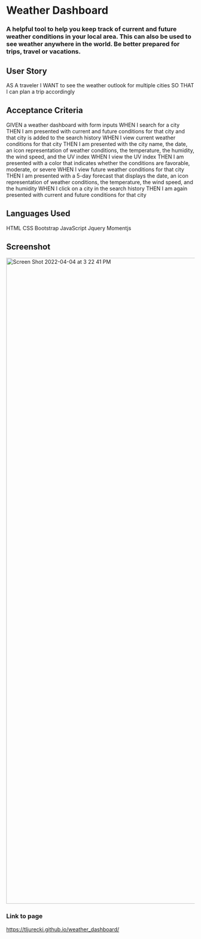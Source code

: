 # Weather Dashboard

### A helpful tool to help you keep track of current and future weather conditions in your local area.  This can also be used to see weather anywhere in the world.  Be better prepared for trips, travel or vacations.

## User Story
AS A traveler
I WANT to see the weather outlook for multiple cities
SO THAT I can plan a trip accordingly


## Acceptance Criteria
GIVEN a weather dashboard with form inputs
WHEN I search for a city
THEN I am presented with current and future conditions for that city and that city is added to the search history
WHEN I view current weather conditions for that city
THEN I am presented with the city name, the date, an icon representation of weather conditions, the temperature, the humidity, the wind speed, and the UV index
WHEN I view the UV index
THEN I am presented with a color that indicates whether the conditions are favorable, moderate, or severe
WHEN I view future weather conditions for that city
THEN I am presented with a 5-day forecast that displays the date, an icon representation of weather conditions, the temperature, the wind speed, and the humidity
WHEN I click on a city in the search history
THEN I am again presented with current and future conditions for that city

## Languages Used
HTML
CSS
Bootstrap
JavaScript
Jquery
Momentjs

## Screenshot
<img width="1728" alt="Screen Shot 2022-04-04 at 3 22 41 PM" src="https://user-images.githubusercontent.com/99137308/161618065-3c8d6a4d-2688-457f-aea3-35d308cda652.png">

### Link to page
 https://tljurecki.github.io/weather_dashboard/

